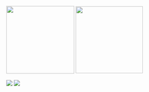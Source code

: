 <div style="display: inline_block"><br>
  <img height="180em" align="center" src="https://github-readme-stats.vercel.app/api?username=RafCarrasco&show_icons=true&theme=github_dark">
  <img height="178em" align="center" src="https://github-readme-stats.vercel.app/api/top-langs/?username=RafCarrasco&layout=compact&theme=github_dark">
</div>
<br>
<div>
  <a href="https://www.linkedin.com/in/rafael-carrasco-66b7581a3/" target="_blank"><img src="https://img.shields.io/badge/-LinkedIn-%230077B5?style=for-the-badge&logo=linkedin&logoColor=white" target="_blank"></a>   
   <a href = "mailto:rafaelcarrasco304@gmail.com"><img src="https://img.shields.io/badge/-Gmail-%23333?style=for-the-badge&logo=gmail&logoColor=white" target="_blank"></a>
  </div>
  
